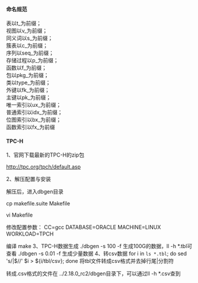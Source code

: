 #### 命名规范
表以t_为前缀；  
视图以v_为前缀；  
同义词以s_为前缀；  
簇表以c_为前缀；  
序列以seq_为前缀；  
存储过程以p_为前缀；  
函数以f_为前缀；  
包以pkg_为前缀；  
类以type_为前缀；  
外键以fk_为前缀；  
主键以pk_为前缀；  
唯一索引以ux_为前缀；  
普通索引以idx_为前缀；  
位图索引以bx_为前缀；  
函数索引以fx_为前缀  

#### TPC-H
1、官网下载最新的TPC-H的zip包

http://tpc.org/tpch/default.asp

2、解压配置与安装

解压后，进入dbgen目录

cp makefile.suite Makefile

vi Makefile

修改配置参数：
CC=gcc
DATABASE=ORACLE
MACHINE=LINUX
WORKLOAD=TPCH

编译
make
3、TPC-H数据生成
./dbgen -s 100 -f
生成100G的数据，ll -h *.tbl可查看
./dbgen -s 0.01 -f 生成少量数据
4、转csv数据
for i in `ls *.tbl`; do sed 's/|$//' $i > ${i/tbl/csv}; done
将tbl文件转成csv格式并去掉行尾|分割符

转成.csv格式的文件在 ../2.18.0_rc2/dbgen目录下，可以通过ll -h *.csv查到
